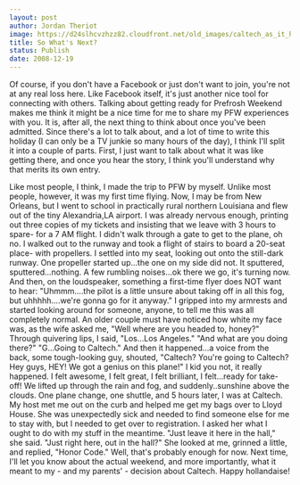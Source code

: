 ```yaml
---
layout: post
author: Jordan Theriot
image: https://d24slhcvzhzz82.cloudfront.net/old_images/caltech_as_it_happens/6a0105349b8251970b01053689cba8970c.jpg
title: So What's Next?
status: Publish
date: 2008-12-19
---
```



 </span>
 Of course, if you don't have a Facebook or just don't want to join, you're not at any real loss here. Like Facebook itself, it's just another nice tool for connecting with others. 
 Talking about getting ready for Prefrosh Weekend makes me think it might be a nice time for me to share my PFW experiences with you. It is, after all, the next thing to think about once you've been admitted. Since there's a lot to talk about, and a lot of time to write this holiday (I can only be a TV junkie so many hours of the day), I think I'll split it into a couple of parts. First, I just want to talk about what it was like getting there, and once you hear the story, I think you'll understand why that merits its own entry.

 Like most people, I think, I made the trip to PFW by myself. Unlike most people, however, it was my first time flying. Now, I may be from New Orleans, but I went to school in practically rural northern Louisiana and flew out of the tiny Alexandria,LA airport. I was already nervous enough, printing out three copies of my tickets and insisting that we leave with 3 hours to spare- for a 7 AM flight. I didn't walk through a gate to get to the plane, oh no. I walked out to the runway and took a flight of stairs to board a 20-seat place- with propellers. I settled into my seat, looking out onto the still-dark runway. One propeller started up...the one on my side did not. It sputtered, sputtered...nothing. A few rumbling noises...ok there we go, it's turning now. And then, on the loudspeaker, something a first-time flyer does NOT want to hear: &quot;Uhmmm....the pilot is a little unsure about taking off in all this fog, but uhhhhh....we're gonna go for it anyway.&quot; I gripped into my armrests and started looking around for someone, anyone, to tell me this was all completely normal. An older couple must have noticed how white my face was, as the wife asked me, &quot;Well where are you headed to, honey?&quot; Through quivering lips, I said, &quot;Los...Los Angeles.&quot; &quot;And what are you doing there?&quot; &quot;G...Going to Caltech.&quot; And then it happened...a voice from the back, some tough-looking guy, shouted, &quot;Caltech? You're going to Caltech? Hey guys, HEY! We got a genius on this plane!&quot; I kid you not, it really happened. I felt awesome, I felt great, I felt brilliant, I felt...ready for take-off! We lifted up through the rain and fog, and suddenly..sunshine above the clouds. One plane change, one shuttle, and 5 hours later, I was at Caltech. 
 My host met me out on the curb and helped me get my bags over to Lloyd House. She was unexpectedly sick and needed to find someone else for me to stay with, but I needed to get over to registration. I asked her what I ought to do with my stuff in the meantime. &quot;Just leave it here in the hall,&quot; she said. &quot;Just right here, out in the hall?&quot; She looked at me, grinned a little, and replied, &quot;Honor Code.&quot;
 Well, that's probably enough for now. Next time, I'll let you know about the actual weekend, and more importantly, what it meant to my - and my parents' - decision about Caltech. 
Happy hollandaise!

